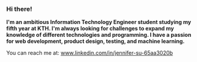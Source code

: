 ### Hi there! 

**I'm an ambitious Information Technology Engineer student studying my fifth year at KTH. I'm always looking for challenges to expand my knowledge of different technologies and programming. I have a passion for web development, product design, testing, and machine learning.**

You can reach me at: www.linkedin.com/in/jennifer-su-65aa3020b

